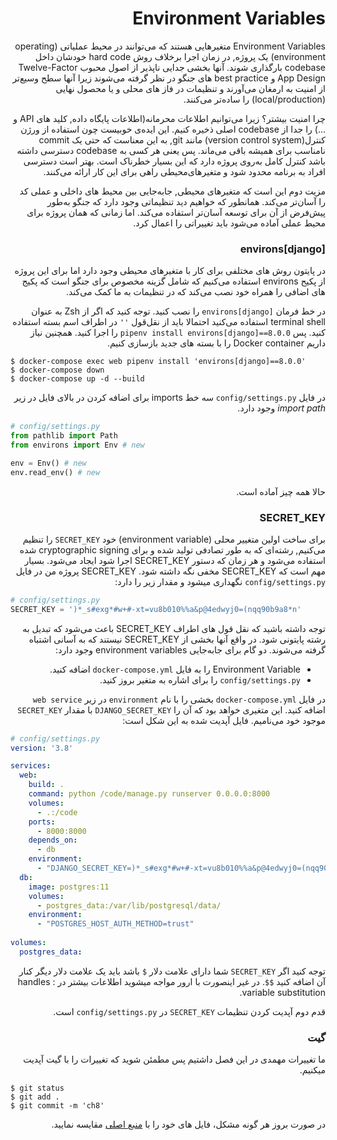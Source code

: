 <div dir="rtl">

# Environment Variables

Environment Variables متغیرهایی هستند که می‌توانند در محیط عملیاتی (operating environment) یک پروژه, در زمان اجرا برخلاف روش hard code خودشان داخل codebase بارگذاری شوند. آنها بخشی جدایی ناپذیر از اصول محبوب Twelve-Factor App Design و best practice های جنگو در نظر گرفته می‌شوند زیرا آنها سطح وسیع‌تر از امنیت به ارمغان می‌آورند و تنظیمات در فاز های محلی و یا محصول نهایی (local/production) را ساده‌تر می‌کنند.

چرا امنیت بیشتر؟ زیرا می‌توانیم اطلاعات محرمانه(اطلاعات پایگاه داده, کلید های API و ...) را جدا از codebase اصلی ذخیره کنیم. این ایده‌ی خوبیست چون استفاده از ورژن کنترل(version control system) مانند git, به این معناست که حتی یک commit نامناسب برای همیشه باقی می‌ماند. پس یعنی هر کسی به codebase دسترسی داشته باشد کنترل کامل به‌روی پروژه دارد که این بسیار خطرناک است. بهتر است دسترسی افراد به برنامه محدود شود و متغیرهای‌محیطی راهی برای این کار ارائه می‌کنند.

مزیت دوم این است که متغیر‌های محیطی, جابه‌جایی بین محیط های داخلی و عملی کد را آسان‌تر می‌کند. همانطور که خواهیم دید تنظیماتی وجود دارد که جنگو به‌طور پیش‌فرض از آن برای توسعه آسان‌تر استفاده می‌کند. اما زمانی که همان پروژه برای محیط عملی آماده می‌شود باید تغییراتی را اعمال کرد.

### environs[django]

در پایتون روش های مختلفی برای کار با متغیرهای محیطی وجود دارد اما برای این پروژه از پکیح environs استفاده می‌کنیم که شامل گزینه مخصوص برای جنگو است که پکیج ‌های اضافی را همراه خود نصب می‌کند که در تنظیمات به ما کمک می‌کند.

در خط فرمان `environs[django]` را نصب کنید. توجه کنید که اگر از Zsh به عنوان terminal shell استفاده می‌کنید احتمالا باید از نقل‌قول `''` در اطراف اسم بسته استفاده کنید. پس `pipenv install environs[django]==8.0.0` را اجرا کنید. همچنین نیاز داریم Docker container را با بسته های جدید بازسازی کنیم.

<div dir="ltr">

```shell
$ docker-compose exec web pipenv install 'environs[django]==8.0.0'
$ docker-compose down
$ docker-compose up -d --build
```

</div>

در فایل `config/settings.py` سه خط imports برای اضافه کردن در بالای فایل در زیر *import path* وجود دارد.

<div dir="ltr">

```python
# config/settings.py
from pathlib import Path
from environs import Env # new

env = Env() # new
env.read_env() # new
```

</div>

حالا همه چیز آماده است.

### SECRET_KEY

برای ساخت اولین متغییر محلی (environment variable) خود `SECRET_KEY` را تنظیم می‌کنیم, رشته‌ای که به طور تصادفی تولید شده و برای cryptographic signing شده استفاده می‌شود و هر زمان که دستور SECRET_KEY اجرا شود ایجاد می‌شود. بسیار مهم است که SECRET_KEY مخفی نگه داشته شود. SECRET_KEY پروژه من در فایل `config/settings.py` نگهداری میشود و مقدار زیر را دارد:

<div dir="ltr">

```python
# config/settings.py
SECRET_KEY = ')*_s#exg*#w+#-xt=vu8b010%%a&p@4edwyj0=(nqq90b9a8*n'
```

</div>

توجه داشته باشید که نقل قول های اطراف SECRET_KEY باعث می‌شود که تبدیل به رشته پایتونی شود. در واقع آنها بخشی از SECRET_KEY نیستند که به آسانی اشتباه گرفته می‌شوند.
دو گام برای جابه‌جایی environment variables وجود دارد:

- Environment Variable را به فایل `docker-compose.yml` اضافه کنید.
- `config/settings.py` را برای اشاره به متغیر بروز کنید.

در فایل `docker-compose.yml` بخشی را با نام `environment` در زیر `web service` اضافه کنید. این متغیری خواهد بود که آن را `DJANGO_SECRET_KEY` با مقدار `SECRET_KEY` موجود خود می‌نامیم. فایل آپدیت شده به این شکل است:

<div dir="ltr">

```yml
# config/settings.py
version: '3.8'

services:
  web:
    build: .
    command: python /code/manage.py runserver 0.0.0.0:8000
    volumes:
      - .:/code
    ports:
      - 8000:8000
    depends_on:
      - db
    environment:
      - "DJANGO_SECRET_KEY=)*_s#exg*#w+#-xt=vu8b010%%a&p@4edwyj0=(nqq90b9a8*n"
  db:
    image: postgres:11
    volumes:
      - postgres_data:/var/lib/postgresql/data/
    environment:
      - "POSTGRES_HOST_AUTH_METHOD=trust"
      
volumes:
  postgres_data:
```

</div>

توجه کنید اگر `SECRET_KEY` شما دارای علامت دلار `$` باشد باید یک علامت دلار دیگر کنار آن اضافه کنید `$$`. در غیر اینصورت با ارور مواجه میشوید اطلاعات بیشتر در : handles variable substitution.

قدم دوم آپدیت کردن تنظیمات `SECRET_KEY` در `config/settings.py` است.

### گیت

ما تغییرات مهمدی در این فصل داشتیم پس مطمئن شوید که تغییرات را با گیت آپدیت میکنیم.

<div dir="ltr">

```shell
$ git status
$ git add .
$ git commit -m 'ch8'
```

</div>

در صورت بروز هر گونه مشکل، فایل های خود را با [منبع اصلی](https://github.com/wsvincent/djangoforprofessionals/tree/master/ch8-environment-variables) مقایسه نمایید.

</div>
